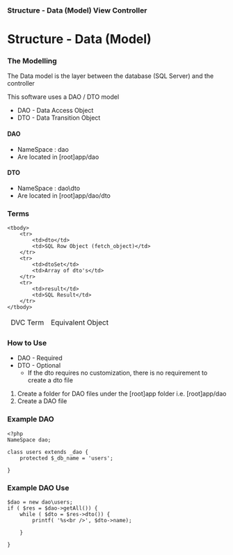 ### Structure - Data (Model) View Controller

# Structure - Data (Model)

### The Modelling

The Data model is the layer between the database (SQL Server) and the controller

This software uses a DAO / DTO model
- DAO - Data Access Object
- DTO - Data Transition Object

#### DAO
- NameSpace : dao
- Are located in [root]app/dao

#### DTO
- NameSpace : dao\dto
- Are located in [root]app/dao/dto

### Terms

<table class="table table-striped">
	<thead>
		<tr>
			<td>DVC Term</td>
			<td>Equivalent Object</td>
		</tr>
	</thead>

	<tbody>
		<tr>
			<td>dto</td>
			<td>SQL Row Object (fetch_object)</td>
		</tr>
		<tr>
			<td>dtoSet</td>
			<td>Array of dto's</td>
		</tr>
		<tr>
			<td>result</td>
			<td>SQL Result</td>
		</tr>
	</tbody>

</table>

### How to Use
* DAO - Required
* DTO - Optional
   * If the dto requires no customization, there is no requirement to create a dto file

1. Create a folder for DAO files under the [root]app folder i.e. [root]app/dao
2. Create a DAO file

### Example DAO
```
<?php
NameSpace dao;

class users extends _dao {
	protected $_db_name = 'users';

}
```

### Example DAO Use
```
$dao = new dao\users;
if ( $res = $dao->getAll()) {
	while ( $dto = $res->dto()) {
		printf( '%s<br />', $dto->name);

	}

}
```
